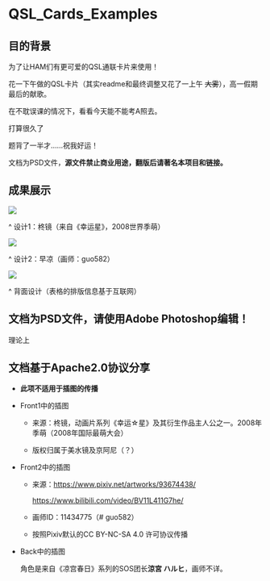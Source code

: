 # QSL_Cards_Examples

## 目的背景

为了让HAM们有更可爱的QSL通联卡片来使用！

花一下午做的QSL卡片（其实readme和最终调整又花了一上午 ~~大雾~~），高一假期最后的献歌。

在不耽误课的情况下，看看今天能不能考A照去。

打算很久了

题背了一半才……祝我好运！

文档为PSD文件，**源文件禁止商业用途，翻版后请著名本项目和链接。**

## 成果展示

![](https://img-cdn1.akass.cn/gift/41/2024/02/65dea178431df.png)

^ 设计1：柊镜（来自《幸运星》，2008世界季萌）

![](https://img-cdn1.akass.cn/gift/41/2024/02/65dea16e40334.png)

^ 设计2：早凉（画师：guo582）

![](https://img-cdn1.akass.cn/gift/41/2024/02/65dea17316d81.png)

^ 背面设计（表格的排版信息基于互联网）

## 文档为PSD文件，请使用Adobe Photoshop编辑！

理论上

## 文档基于Apache2.0协议分享

- **此项不适用于插图的传播**

- Front1中的插图
  
  - 来源：柊镜，动画片系列《幸运☆星》及其衍生作品主人公之一。2008年季萌（2008年国际最萌大会）
  
  - 版权归属于美水镜及京阿尼（？）

- Front2中的插图
  
  - 来源：https://www.pixiv.net/artworks/93674438/
    
    https://www.bilibili.com/video/BV11L411G7he/
  
  - 画师ID：11434775（# guo582）
  
  - 按照Pixiv默认的CC BY-NC-SA 4.0 许可协议传播

- Back中的插图
  
  角色是来自《凉宫春日》系列的SOS团长**涼宮 ハルヒ**，画师不详。



